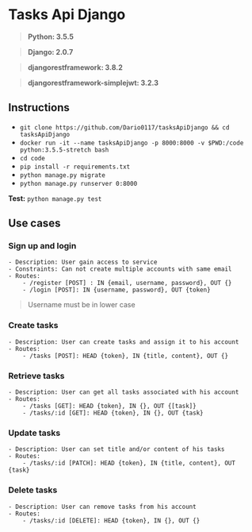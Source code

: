 # Tasks Api Django

> **Python: 3.5.5**

> **Django: 2.0.7**

> **djangorestframework: 3.8.2**

> **djangorestframework-simplejwt: 3.2.3**

## Instructions

- `git clone https://github.com/Dario0117/tasksApiDjango && cd tasksApiDjango`
- `docker run -it --name tasksApiDjango -p 8000:8000 -v $PWD:/code python:3.5.5-stretch bash`
- `cd code`
- `pip install -r requirements.txt`
- `python manage.py migrate`
- `python manage.py runserver 0:8000`

**Test:** `python manage.py test`

## Use cases

### Sign up and login

    - Description: User gain access to service
    - Constraints: Can not create multiple accounts with same email
    - Routes:
        - /register [POST] : IN {email, username, password}, OUT {}
        - /login [POST]: IN {username, password}, OUT {token}
> Username must be in lower case

### Create tasks

    - Description: User can create tasks and assign it to his account
    - Routes:
        - /tasks [POST]: HEAD {token}, IN {title, content}, OUT {}

### Retrieve tasks

    - Description: User can get all tasks associated with his account
    - Routes:
        - /tasks [GET]: HEAD {token}, IN {}, OUT {[task]}
        - /tasks/:id [GET]: HEAD {token}, IN {}, OUT {task}

### Update tasks

    - Description: User can set title and/or content of his tasks
    - Routes:
        - /tasks/:id [PATCH]: HEAD {token}, IN {title, content}, OUT {task}

### Delete tasks

    - Description: User can remove tasks from his account
    - Routes:
        - /tasks/:id [DELETE]: HEAD {token}, IN {}, OUT {}